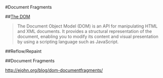 #Document Fragments

##[The DOM](https://developer.mozilla.org/en-US/docs/DOM)

> The Document Object Model (DOM) is an API for manipulating HTML and XML documents. It provides a structural representation of the document, enabling you to modify its content and visual presentation by using a scripting language such as JavaScript.

##Reflow/Repaint


##Document Fragments

http://ejohn.org/blog/dom-documentfragments/
